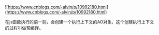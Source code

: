 ![https://www.cnblogs.com/-alvin/p/10992180.html](https://www.cnblogs.com/-alvin/p/10992180.html)

在js函数执行的前一刻，会创建一个执行上下文的AO对象，这个创建执行上下文的过程叫做预编译。